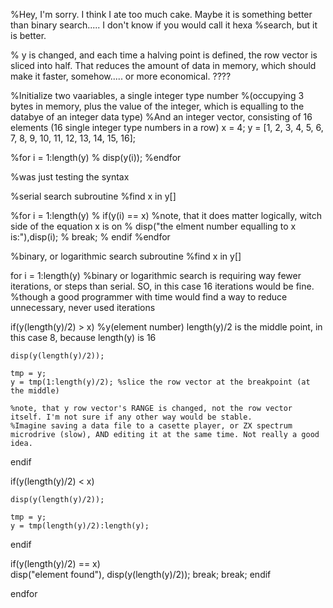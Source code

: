 %Hey, I'm sorry. I think I ate too much cake. Maybe it is something better than binary search..... I don't know if you would call it hexa %search, but it is better.

% y is changed, and each time a halving point is defined, the row vector is sliced into half. That reduces the amount of data in memory, which should make it faster, somehow..... or more economical. ????


%Initialize two vaariables, a single integer type number 
%(occupying 3 bytes in memory, plus the value of the integer, which is equalling to the databye of an integer data type)
%And an integer vector, consisting of 16 elements (16 single integer type numbers in a row)
x = 4;
y = [1, 2, 3, 4, 5, 6, 7, 8, 9, 10, 11, 12, 13, 14, 15, 16];


%for i = 1:length(y)
%  disp(y(i));
%endfor

%was just testing the syntax

%serial search subroutine
%find x in y[]

%for i = 1:length(y)
%  if(y(i) == x)  %note, that it does matter logically, witch side of the equation x is on
%    disp("the elment number equalling to x is:"),disp(i);
%    break;
%  endif
%endfor

%binary, or logarithmic search subroutine
%find x in y[]

for i = 1:length(y) %binary or logarithmic search is requiring way fewer iterations, or steps than serial. SO, in this case 16 iterations would be fine.
  %though a good programmer with time would find a way to reduce unnecessary, never used iterations
  
  if(y(length(y)/2) > x)  %y(element number)     length(y)/2 is the middle point, in this case 8, because length(y) is 16
    
    disp(y(length(y)/2));
    
    tmp = y;
    y = tmp(1:length(y)/2); %slice the row vector at the breakpoint (at the middle)
    
    %note, that y row vector's RANGE is changed, not the row vector itself. I'm not sure if any other way would be stable.
    %Imagine saving a data file to a casette player, or ZX spectrum microdrive (slow), AND editing it at the same time. Not really a good idea.
  
  endif
  
  if(y(length(y)/2) < x) 

    disp(y(length(y)/2));

    tmp = y;
    y = tmp(length(y)/2):length(y);
  
  
  endif
  
   if(y(length(y)/2) == x)  
    disp("element found"), disp(y(length(y)/2));
    break; break;
  endif

endfor

